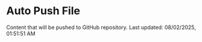 # Auto Push File

Content that will be pushed to GitHub repository.
Last updated: 08/02/2025, 01:51:51 AM